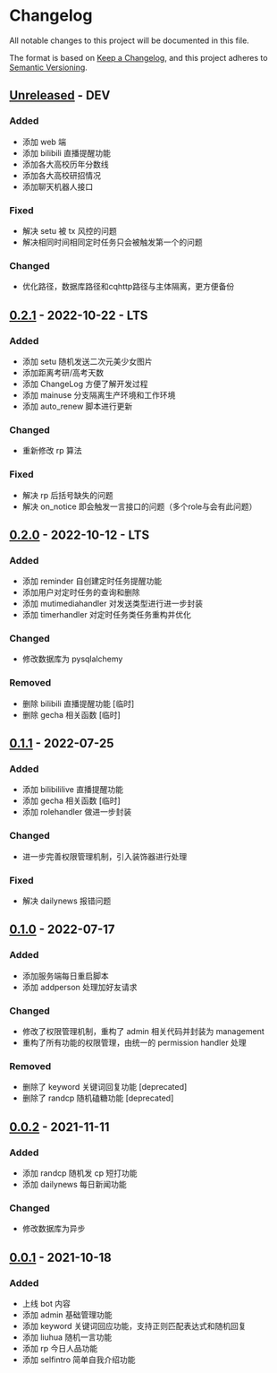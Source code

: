 # Changelog

All notable changes to this project will be documented in this file.

The format is based on [Keep a Changelog](https://keepachangelog.com/en/1.0.0/),
and this project adheres to [Semantic Versioning](https://semver.org/spec/v2.0.0.html).

## [Unreleased] - DEV

### Added

- 添加 web 端
- 添加 bilibili 直播提醒功能
- 添加各大高校历年分数线
- 添加各大高校研招情况
- 添加聊天机器人接口

### Fixed

- 解决 setu 被 tx 风控的问题
- 解决相同时间相同定时任务只会被触发第一个的问题

### Changed

- 优化路径，数据库路径和cqhttp路径与主体隔离，更方便备份

## [0.2.1] - 2022-10-22 - LTS

### Added

- 添加 setu 随机发送二次元美少女图片
- 添加距离考研/高考天数
- 添加 ChangeLog 方便了解开发过程
- 添加 mainuse 分支隔离生产环境和工作环境
- 添加 auto_renew 脚本进行更新

### Changed

- 重新修改 rp 算法

### Fixed

- 解决 rp 后括号缺失的问题
- 解决 on_notice 即会触发一言接口的问题（多个role与会有此问题）

## [0.2.0] - 2022-10-12 - LTS

### Added

- 添加 reminder 自创建定时任务提醒功能
- 添加用户对定时任务的查询和删除
- 添加 mutimediahandler 对发送类型进行进一步封装
- 添加 timerhandler 对定时任务类任务重构并优化

### Changed

- 修改数据库为 pysqlalchemy

### Removed

- 删除 bilibili 直播提醒功能 [临时]
- 删除 gecha 相关函数 [临时]

## [0.1.1] - 2022-07-25

### Added

- 添加 bilibililive 直播提醒功能
- 添加 gecha 相关函数 [临时]
- 添加 rolehandler 做进一步封装

### Changed

- 进一步完善权限管理机制，引入装饰器进行处理

### Fixed

- 解决 dailynews 报错问题

## [0.1.0] - 2022-07-17

### Added

- 添加服务端每日重启脚本
- 添加 addperson 处理加好友请求

### Changed

- 修改了权限管理机制，重构了 admin 相关代码并封装为 management
- 重构了所有功能的权限管理，由统一的 permission handler 处理

### Removed

- 删除了 keyword 关键词回复功能 [deprecated]
- 删除了 randcp 随机磕糖功能 [deprecated]

## [0.0.2] - 2021-11-11

### Added

- 添加 randcp 随机发 cp 短打功能
- 添加 dailynews 每日新闻功能

### Changed

- 修改数据库为异步

## [0.0.1] - 2021-10-18

### Added

- 上线 bot 内容
- 添加 admin 基础管理功能
- 添加 keyword 关键词回应功能，支持正则匹配表达式和随机回复
- 添加 liuhua 随机一言功能
- 添加 rp 今日人品功能
- 添加 selfintro 简单自我介绍功能

[unreleased]: https://github.com/youremailaddress/qqbot-rikako/compare/v0.2.1...HEAD
[0.2.1]: https://github.com/youremailaddress/qqbot-rikako/compare/v0.2.0...v0.2.1
[0.2.0]: https://github.com/youremailaddress/qqbot-rikako/compare/v0.1.1...v0.2.0
[0.1.1]: https://github.com/youremailaddress/qqbot-rikako/compare/v0.1.0...v0.1.1
[0.1.0]: https://github.com/youremailaddress/qqbot-rikako/compare/v0.0.2...v0.1.0
[0.0.2]: https://github.com/youremailaddress/qqbot-rikako/compare/v0.0.1...v0.0.2
[0.0.1]: https://github.com/youremailaddress/qqbot-rikako/releases/tag/v0.0.1

